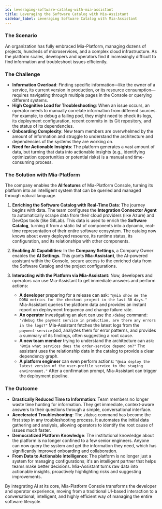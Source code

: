 ```yaml
---
id: leveraging-software-catalog-with-mia-assistant
title: Leveraging the Software Catalog with Mia-Assistant
sidebar_label: Leveraging Software Catalog with Mia-Assistant
---
```


### The Scenario

An organization has fully embraced Mia-Platform, managing dozens of projects, hundreds of microservices, and a complex cloud infrastructure. As the platform scales, developers and operators find it increasingly difficult to find information and troubleshoot issues efficiently.

### The Challenge

* **Information Overload**: Finding specific information—like the owner of a service, its current version in production, or its resource consumption—requires navigating through multiple pages in the Console or querying different systems.
* **High Cognitive Load for Troubleshooting**: When an issue occurs, an operator needs to manually correlate information from different sources. For example, to debug a failing pod, they might need to check its logs, its deployment configuration, recent commits in its Git repository, and the status of its dependencies.
* **Onboarding Complexity**: New team members are overwhelmed by the amount of information and struggle to understand the architecture and dependencies of the systems they are working on.
* **Need for Actionable Insights**: The platform generates a vast amount of data, but turning that data into actionable insights (e.g., identifying optimization opportunities or potential risks) is a manual and time-consuming process.

### The Solution with Mia-Platform

The company enables the **AI features** of Mia-Platform Console, turning its platform into an intelligent system that can be queried and managed through natural language.

1.  **Enriching the Software Catalog with Real-Time Data**: The journey begins with data. The team configures the **Integration Connector Agent** to automatically scrape data from their cloud providers (like Azure) and DevOps tools (like GitLab). This data is used to enrich the **Software Catalog**, turning it from a static list of components into a dynamic, real-time representation of their entire software ecosystem. The catalog now knows about every deployed resource, its runtime status, its configuration, and its relationships with other components.

2.  **Enabling AI Capabilities**: In the **Company Settings**, a Company Owner enables the **AI Settings**. This grants **Mia-Assistant**, the AI-powered assistant within the Console, secure access to the enriched data from the Software Catalog and the project configurations.

3.  **Interacting with the Platform via Mia-Assistant**: Now, developers and operators can use Mia-Assistant to get immediate answers and perform actions:
    * **A developer** preparing for a release can ask: `"@mia show me the DORA metrics for the checkout project in the last 30 days."` Mia-Assistant queries the platform data and provides an instant report on deployment frequency and change failure rate.
    * **An operator** investigating an alert can use the `/debug` command: `"/debug the payment service in production, are there any errors in the logs?"` Mia-Assistant fetches the latest logs from the `payment-service` pod, analyzes them for error patterns, and provides a summary of its findings, often suggesting a root cause.
    * **A new team member** trying to understand the architecture can ask: `"@mia what services does the order-service depend on?"` The assistant uses the relationship data in the catalog to provide a clear dependency graph.
    * **A platform engineer** can even perform actions: `"@mia deploy the latest version of the user-profile service to the staging environment."` After a confirmation prompt, Mia-Assistant can trigger the deployment pipeline.

### The Outcome

* **Drastically Reduced Time to Information**: Team members no longer waste time hunting for information. They get immediate, context-aware answers to their questions through a simple, conversational interface.
* **Accelerated Troubleshooting**: The `/debug` command has become the first step in any troubleshooting process. It automates the initial data gathering and analysis, allowing operators to identify the root cause of issues much faster.
* **Democratized Platform Knowledge**: The institutional knowledge about the platform is no longer confined to a few senior engineers. Anyone can now query the system and get the information they need, which has significantly improved onboarding and collaboration.
* **From Data to Actionable Intelligence**: The platform is no longer just a system for managing configurations; it's an intelligent partner that helps teams make better decisions. Mia-Assistant turns raw data into actionable insights, proactively highlighting risks and suggesting improvements.

By integrating AI at its core, Mia-Platform Console transforms the developer and operator experience, moving from a traditional UI-based interaction to a conversational, intelligent, and highly efficient way of managing the entire software lifecycle.
